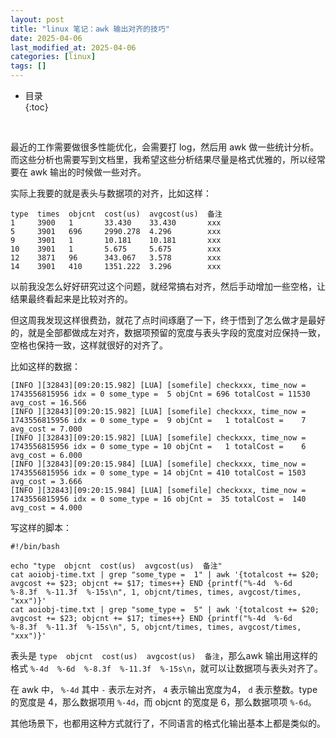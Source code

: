 ```yaml
---
layout: post
title: "linux 笔记：awk 输出对齐的技巧"
date: 2025-04-06
last_modified_at: 2025-04-06
categories: [linux]
tags: []
---
```


* 目录  
{:toc}
<br/>

最近的工作需要做很多性能优化，会需要打 log，然后用 awk 做一些统计分析。而这些分析也需要写到文档里，我希望这些分析结果尽量是格式优雅的，所以经常要在 awk 输出的时候做一些对齐。   

实际上我要的就是表头与数据项的对齐，比如这样：    

```
type  times  objcnt  cost(us)  avgcost(us)  备注
1     3900   1       33.430    33.430       xxx             
5     3901   696     2990.278  4.296        xxx             
9     3901   1       10.181    10.181       xxx             
10    3901   1       5.675     5.675        xxx          
12    3871   96      343.067   3.578        xxx           
14    3901   410     1351.222  3.296        xxx           
```

以前我没怎么好好研究过这个问题，就经常搞右对齐，然后手动增加一些空格，让结果最终看起来是比较对齐的。   

但这周我发现这样很费劲，就花了点时间琢磨了一下，终于悟到了怎么做才是最好的，就是全部都做成左对齐，数据项预留的宽度与表头字段的宽度对应保持一致，空格也保持一致，这样就很好的对齐了。  

比如这样的数据：  

```
[INFO ][32843][09:20:15.982] [LUA] [somefile] checkxxx, time_now = 1743556815956 idx = 0 some_type =  5 objCnt = 696 totalCost = 11530 avg_cost = 16.566 
[INFO ][32843][09:20:15.982] [LUA] [somefile] checkxxx, time_now = 1743556815956 idx = 0 some_type =  9 objCnt =   1 totalCost =    7 avg_cost = 7.000 
[INFO ][32843][09:20:15.982] [LUA] [somefile] checkxxx, time_now = 1743556815956 idx = 0 some_type = 10 objCnt =   1 totalCost =    6 avg_cost = 6.000 
[INFO ][32843][09:20:15.984] [LUA] [somefile] checkxxx, time_now = 1743556815956 idx = 0 some_type = 14 objCnt = 410 totalCost = 1503 avg_cost = 3.666 
[INFO ][32843][09:20:15.984] [LUA] [somefile] checkxxx, time_now = 1743556815956 idx = 0 some_type = 16 objCnt =  35 totalCost =  140 avg_cost = 4.000 
```

写这样的脚本：   

```
#!/bin/bash

echo "type  objcnt  cost(us)  avgcost(us)  备注"
cat aoiobj-time.txt | grep "some_type =  1" | awk '{totalcost += $20; avgcost += $23; objcnt += $17; times++} END {printf("%-4d  %-6d  %-8.3f  %-11.3f  %-15s\n", 1, objcnt/times, times, avgcost/times, "xxx")}'
cat aoiobj-time.txt | grep "some_type =  5" | awk '{totalcost += $20; avgcost += $23; objcnt += $17; times++} END {printf("%-4d  %-6d  %-8.3f  %-11.3f  %-15s\n", 5, objcnt/times, times, avgcost/times, "xxx")}'
```

表头是  `type  objcnt  cost(us)  avgcost(us)  备注`，那么awk 输出用这样的格式 `%-4d  %-6d  %-8.3f  %-11.3f  %-15s\n`，就可以让数据项与表头对齐了。   

在 awk 中， `%-4d` 其中 `-` 表示左对齐， `4` 表示输出宽度为4， `d` 表示整数。type 的宽度是 4，那么数据项用 `%-4d`，而 objcnt 的宽度是 6，那么数据项项 `%-6d`。   

其他场景下，也都用这种方式就行了，不同语言的格式化输出基本上都是类似的。   